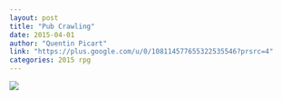 ```yaml
---
layout: post
title: "Pub Crawling"
date: 2015-04-01
author: "Quentin Picart"
link: "https://plus.google.com/u/0/108114577655322535546?prsrc=4"
categories: 2015 rpg
---
```

![]({{site.url}}/2015images/PubCrawling.jpg)
